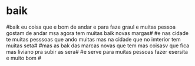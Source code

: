 # baik
 #baik eu coisa que e bom de andar e para faze graul e muitas pessoa gostam de andar msa agora tem muitas baik novas  margas#
#e nas cidade te muitas pesssoas que ando muitas mas na cidade que no imterior tem muitas seta# 
#mas as bak das marcas novas que tem mas coisasv que fica mas liviano pra subir as sera# 
#e serve para muitas pessoas fazer esersita e muito bom #
